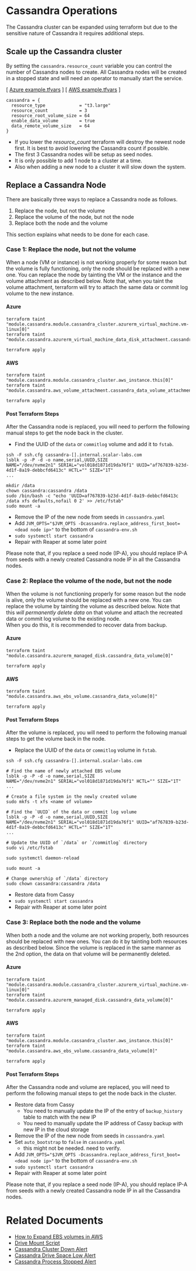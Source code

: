 # Cassandra Operations
The Cassandra cluster can be expanded using terraform but due to the sensitive nature of Cassandra it requires additional steps.

## Scale up the Cassandra cluster
By setting the `cassandra.resource_count` variable you can control the number of Cassandra nodes to create. 
All Cassandra nodes will be created in a stopped state and will need an operator to manually start the service.

[ [Azure example.tfvars](../examples/azure/cassandra/example.tfvars) ]
[ [AWS example.tfvars](../examples/aws/cassandra/example.tfvars) ]
```
cassandra = {
  resource_type             = "t3.large"
  resource_count            = 3
  resource_root_volume_size = 64
  enable_data_volume        = true
  data_remote_volume_size   = 64
}
```

* If you lower the *resource_count* terraform will destroy the newest node first. It is best to avoid lowering the Cassandra count if possible.
* The first 3 Cassandra nodes will be setup as seed nodes.
* It is only possible to add 1 node to a cluster at a time.
* Also when adding a new node to a cluster it will slow down the system.

## Replace a Cassandra Node

There are basically three ways to replace a Cassandra node as follows.

1. Replace the node, but not the volume
2. Replace the volume of the node, but not the node
3. Replace both the node and the volume


This section explains what needs to be done for each case.

### Case 1: Replace the node, but not the volume

When a node (VM or instance) is not working properly for some reason but the volume is fully functioning, only the node should be replaced with a new one.
You can replace the node by tainting the VM or the instance and the volume attachment as described below.
Note that, when you taint the volume attachment, terraform will try to attach the same data or commit log volume to the new instance.

#### Azure
```console
terraform taint "module.cassandra.module.cassandra_cluster.azurerm_virtual_machine.vm-linux[0]"
terraform taint "module.cassandra.azurerm_virtual_machine_data_disk_attachment.cassandra_data_volume_attachment[0]"

terraform apply
```
#### AWS
```console
terraform taint "module.cassandra.module.cassandra_cluster.aws_instance.this[0]"
terraform taint "module.cassandra.aws_volume_attachment.cassandra_data_volume_attachment[0]"

terraform apply
```
#### Post Terraform Steps
After the Cassandra node is replaced, you will need to perform the following manual steps to get the node back in the cluster.

* Find the UUID of the `data` or `commitlog` volume and add it to `fstab`.

```console
ssh -F ssh.cfg cassandra-[].internal.scalar-labs.com
lsblk -p -P -d -o name,serial,UUID,SIZE
NAME="/dev/nvme2n1" SERIAL="vol018d1871d19da76f1" UUID="af767839-b23d-4d1f-8a19-debbcfd6413c" HCTL="" SIZE="1T"
...

mkdir /data
chown cassandra:cassandra /data
sudo /bin/bash -c "echo 'UUID=af767839-b23d-4d1f-8a19-debbcfd6413c /data xfs defaults,nofail 0 2' >> /etc/fstab"
sudo mount -a
```

* Remove the IP of the new node from seeds in `casssandra.yaml`
* Add `JVM_OPTS="$JVM_OPTS -Dcassandra.replace_address_first_boot=<dead node ip>"` to the bottom of `cassandra-env.sh`
* `sudo systemctl start cassandra`
* Repair with Reaper at some later point 

Please note that, if you replace a seed node (IP-A), you should replace IP-A from seeds with a newly created Cassandra node IP in all the Cassandra nodes.

### Case 2: Replace the volume of the node, but not the node

When the volume is not functioning properly for some reason but the node is alive, only the volume should be replaced with a new one.
You can replace the volume by tainting the volume as described below.
Note that this *will permanently delete data* on that volume and attach the recreated data or commit log volume to the existing node.  
When you do this, it is recommended to recover data from backup.

#### Azure
```console
terraform taint "module.cassandra.azurerm_managed_disk.cassandra_data_volume[0]"

terraform apply
```

#### AWS
```console
terraform taint "module.cassandra.aws_ebs_volume.cassandra_data_volume[0]"

terraform apply
```

#### Post Terraform Steps
After the volume is replaced, you will need to perform the following manual steps to get the volume back in the node.

* Replace the UUID of the `data` or `commitlog` volume in `fstab`.

```console
ssh -F ssh.cfg cassandra-[].internal.scalar-labs.com

# Find the name of newly attached EBS volume
lsblk -p -P -d -o name,serial,SIZE
NAME="/dev/nvme2n1" SERIAL="vol018d1871d19da76f1" HCTL="" SIZE="1T"
...

# Create a file system in the newly created volume
sudo mkfs -t xfs <name of volume>

# Find the `UUID` of the data or commit log volume
lsblk -p -P -d -o name,serial,UUID,SIZE
NAME="/dev/nvme2n1" SERIAL="vol018d1871d19da76f1" UUID="af767839-b23d-4d1f-8a19-debbcfd6413c" HCTL="" SIZE="1T"
...

# Update the UUID of `/data` or `/commitlog` directory
sudo vi /etc/fstab

sudo systemctl daemon-reload

sudo mount -a

# Change ownership of `/data` directory
sudo chown cassandra:cassandra /data
```
* Restore data from Cassy
* `sudo systemctl start cassandra`
* Repair with Reaper at some later point 

### Case 3: Replace both the node and the volume

When both a node and the volume are not working properly, both resources should be replaced with new ones.
You can do it by tainting both resources as described below.
Since the volume is replaced in the same manner as the 2nd option, the data on that volume will be permanently deleted.

#### Azure
```console
terraform taint "module.cassandra.module.cassandra_cluster.azurerm_virtual_machine.vm-linux[0]"
terraform taint "module.cassandra.azurerm_managed_disk.cassandra_data_volume[0]"

terraform apply
```

#### AWS
```console
terraform taint "module.cassandra.module.cassandra_cluster.aws_instance.this[0]"
terraform taint "module.cassandra.aws_ebs_volume.cassandra_data_volume[0]"

terraform apply
```

#### Post Terraform Steps
After the Cassandra node and volume are replaced, you will need to perform the following manual steps to get the node back in the cluster.

* Restore data from Cassy
  * You need to manually update the IP of the entry of `backup_history` table to match with the new IP
  * You need to manually update the IP address of Cassy backup with new IP in the cloud storage
* Remove the IP of the new node from seeds in `casssandra.yaml`
* Set `auto_bootstrap` to `false` in `cassandra.yaml`
    * this might not be needed. need to verify.
* Add `JVM_OPTS="$JVM_OPTS -Dcassandra.replace_address_first_boot=<dead node ip>"` to the bottom of `cassandra-env.sh`
* `sudo systemctl start cassandra`
* Repair with Reaper at some later point 

Please note that, if you replace a seed node (IP-A), you should replace IP-A from seeds with a newly created Cassandra node IP in all the Cassandra nodes.


# Related Documents

* [How to Expand EBS volumes in AWS](./HowToExpandEBS.md)
* [Drive Mount Script](./DrivemountScript.md)
* [Cassandra Cluster Down Alert](./CassandraClusterDown.md)
* [Cassandra Drive Space Low Alert](./CassandraDriveSpaceLow.md)
* [Cassandra Process Stopped Alert](./CassandraProcessStopped.md)
